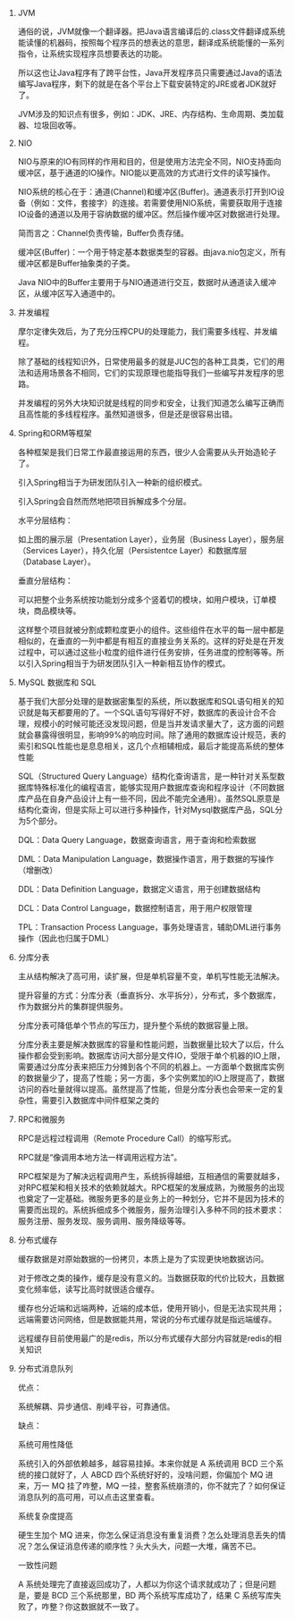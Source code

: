1. JVM

   通俗的说，JVM就像一个翻译器。把Java语言编译后的.class文件翻译成系统能读懂的机器码，按照每个程序员的想表达的意思，翻译成系统能懂的一系列指令，让系统实现程序员想要表达的功能。

   所以这也让Java程序有了跨平台性，Java开发程序员只需要通过Java的语法编写Java程序，剩下的就是在各个平台上下载安装特定的JRE或者JDK就好了。

   JVM涉及的知识点有很多，例如：JDK、JRE、内存结构、生命周期、类加载器、垃圾回收等。

2. NIO

   NIO与原来的IO有同样的作用和目的，但是使用方法完全不同，NIO支持面向缓冲区，基于通道的IO操作。NIO能以更高效的方式进行文件的读写操作。

   NIO系统的核心在于：通道(Channel)和缓冲区(Buffer)。通道表示打开到IO设备（例如：文件，套接字）的连接。若需要使用NIO系统，需要获取用于连接IO设备的通道以及用于容纳数据的缓冲区。然后操作缓冲区对数据进行处理。

   简而言之：Channel负责传输，Buffer负责存储。

   缓冲区(Buffer)：一个用于特定基本数据类型的容器。由java.nio包定义，所有缓冲区都是Buffer抽象类的子类。

   Java NIO中的Buffer主要用于与NIO通道进行交互，数据时从通道读入缓冲区，从缓冲区写入通道中的。

3. 并发编程

   摩尔定律失效后，为了充分压榨CPU的处理能力，我们需要多线程、并发编程。

   除了基础的线程知识外，日常使用最多的就是JUC包的各种工具类，它们的用法和适用场景各不相同，它们的实现原理也能指导我们一些编写并发程序的思路。

   并发编程的另外大块知识就是线程的同步和安全，让我们知道怎么编写正确而且高性能的多线程程序。虽然知道很多，但是还是很容易出错。

4. Spring和ORM等框架

   各种框架是我们日常工作最直接运用的东西，很少人会需要从头开始造轮子了。

   引入Spring相当于为研发团队引入一种新的组织模式。

   引入Spring会自然而然地把项目拆解成多个分层。

   水平分层结构：

   如上图的展示层（Presentation Layer），业务层（Business Layer），服务层（Services Layer），持久化层（Persistentce Layer）和数据库层（Database Layer）。

   垂直分层结构：

   可以把整个业务系统按功能划分成多个竖着切的模块，如用户模块，订单模块，商品模块等。

   这样整个项目就被分割成颗粒度更小的组件。这些组件在水平的每一层中都是相似的，在垂直的一列中都是有相互的直接业务关系的。这样的好处是在开发过程中，可以通过这些小粒度的组件进行任务安排，任务进度的控制等等。所以引入Spring相当于为研发团队引入一种新相互协作的模式。

5. MySQL 数据库和 SQL

   基于我们大部分处理的是数据密集型的系统，所以数据库和SQL语句相关的知识就是每天都要用的了。一个SQL语句写得好不好，数据库的表设计合不合理，规模小的时候可能还没发现问题，但是当并发请求量大了，这方面的问题就会暴露得很明显，影响99%的响应时间。除了通用的数据库设计规范，表的索引和SQL性能也是息息相关，这几个点相辅相成，最后才能提高系统的整体性能

   SQL（Structured Query Language）结构化查询语言，是一种针对关系型数据库特殊标准化的编程语言，能够实现用户数据库查询和程序设计（不同数据库产品在自身产品设计上有一些不同，因此不能完全通用）。虽然SQL原意是结构化查询，但是实际上可以进行多种操作，针对Mysql数据库产品，SQL分为5个部分。

   DQL：Data Query Language，数据查询语言，用于查询和检索数据

   DML：Data Manipulation Language，数据操作语言，用于数据的写操作（增删改）

   DDL：Data Definition Language，数据定义语言，用于创建数据结构

   DCL：Data Control Language，数据控制语言，用于用户权限管理

   TPL：Transaction Process Language，事务处理语言，辅助DML进行事务操作（因此也归属于DML）

6. 分库分表

   主从结构解决了高可用，读扩展，但是单机容量不变，单机写性能无法解决。

   提升容量的方式：分库分表（垂直拆分、水平拆分），分布式，多个数据库，作为数据分片的集群提供服务。

   分库分表可降低单个节点的写压力，提升整个系统的数据容量上限。

   分库分表主要是解决数据库的容量和性能问题，当数据量比较大了以后，什么操作都会受到影响。数据库访问大部分是文件IO，受限于单个机器的IO上限，需要通过分库分表来把压力分摊到各个不同的机器上。一方面单个数据库实例的数据量少了，提高了性能；另一方面，多个实例累加的IO上限提高了，数据访问的吞吐量就得以提高。虽然提高了性能，但是分库分表也会带来一定的复杂性，需要引入数据库中间件框架之类的

7. RPC和微服务

   RPC是远程过程调用（Remote Procedure Call）的缩写形式。

   RPC就是“像调用本地方法一样调用远程方法”。

   RPC框架是为了解决远程调用产生，系统拆得越细，互相通信的需要就越多，对RPC框架和相关技术的依赖就越大。RPC框架的发展成熟，为微服务的出现也奠定了一定基础。微服务更多的是业务上的一种划分，它并不是因为技术的需要而出现的。系统拆细成多个微服务，服务治理引入多种不同的技术要求：服务注册、服务发现、服务调用、服务降级等等。

8. 分布式缓存

   缓存数据是对原始数据的一份拷贝，本质上是为了实现更快地数据访问。

   对于修改之类的操作，缓存是没有意义的。当数据获取的代价比较大，且数据变化频率低，读写比高时就很适合缓存。

   缓存也分近端和远端两种，近端的成本低，使用开销小，但是无法实现共用；远端需要访问网络，但是数据能共用，常说的分布式缓存就是指远端缓存。

   远程缓存目前使用最广的是redis，所以分布式缓存大部分内容就是redis的相关知识

9. 分布式消息队列

   优点：

   系统解耦、异步通信、削峰平谷，可靠通信。

   缺点：

   系统可用性降低

   系统引入的外部依赖越多，越容易挂掉。本来你就是 A 系统调用 BCD 三个系统的接口就好了，人 ABCD 四个系统好好的，没啥问题，你偏加个 MQ 进来，万一 MQ 挂了咋整，MQ 一挂，整套系统崩溃的，你不就完了？如何保证消息队列的高可用，可以点击这里查看。

   系统复杂度提高

   硬生生加个 MQ 进来，你怎么保证消息没有重复消费？怎么处理消息丢失的情况？怎么保证消息传递的顺序性？头大头大，问题一大堆，痛苦不已。

   一致性问题

   A 系统处理完了直接返回成功了，人都以为你这个请求就成功了；但是问题是，要是 BCD 三个系统那里，BD 两个系统写库成功了，结果 C 系统写库失败了，咋整？你这数据就不一致了。

